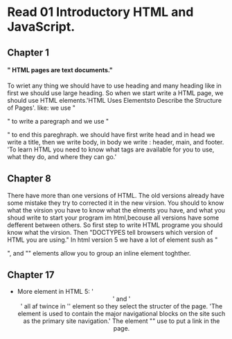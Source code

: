 # Read 01 Introductory HTML and JavaScript. 
## Chapter 1
#### " HTML pages are text documents."
To wriet any thing we should have to use heading and many heading like in first we should use large heading.
So when we start write a HTML page, we should use HTML elements.'HTML Uses Elementsto Describe the Structure of Pages'.
like: we use "<p>" to write a paregraph and we use "</p>" to end this pareghraph.
we should have first write head and in head we write a title, then we write body, in body we write : header, main, and footer.
'To learn HTML you need to know what tags are available for you to use, what they do, and where they can go.'
## Chapter 8
There have more than one versions of HTML.
The old versions already have some mistake they try to corrected it in the new virsion.
You should to know what the virsion you have to know what the elments you have, and what you shoud write to start your program im html,becouse all versions have some defferent between others.
So first step to write HTML programe you should know what the virsion.
Then "DOCTYPES tell browsers which version of HTML you are using."
In html version 5 we have a lot of element sush as "<div>", and "<span>" elements allow you to group an inline element toghther.
## Chapter 17
* More element in HTML 5:
'<header>' and '<footer>' all af twince in '<body>' element so they select the structer of the page.
'The <nav> element is used to contain the major navigational blocks on the site such as the primary site navigation.'
The element "<a>" use to put a link in the page.
